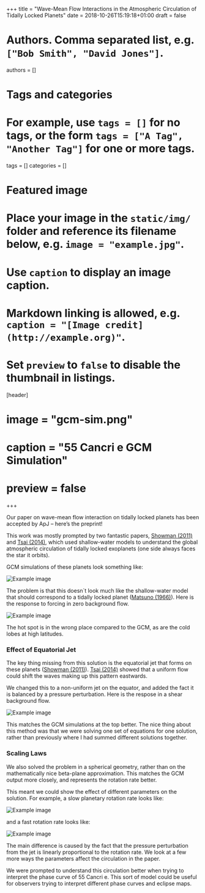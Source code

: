 +++
title = "Wave-Mean Flow Interactions in the Atmospheric Circulation of Tidally Locked Planets"
date = 2018-10-26T15:19:18+01:00
draft = false

# Authors. Comma separated list, e.g. `["Bob Smith", "David Jones"]`.
authors = []

# Tags and categories
# For example, use `tags = []` for no tags, or the form `tags = ["A Tag", "Another Tag"]` for one or more tags.
tags = []
categories = []

# Featured image
# Place your image in the `static/img/` folder and reference its filename below, e.g. `image = "example.jpg"`.
# Use `caption` to display an image caption.
#   Markdown linking is allowed, e.g. `caption = "[Image credit](http://example.org)"`.
# Set `preview` to `false` to disable the thumbnail in listings.
[header]
# image = "gcm-sim.png"
# caption = "55 Cancri e GCM Simulation"
# preview = false

+++

Our paper on wave-mean flow interaction on tidally locked planets has been accepted by ApJ – here’s the preprint!


<!--more-->

This work was mostly prompted by two fantastic papers, [Showman (2011)](https://www.lpl.arizona.edu/~showman/publications/showman-polvani-2011.pdf) and [Tsai (2014)](https://arxiv.org/pdf/1405.0003.pdf), which used shallow-water models to understand the global atmospheric circulation of tidally locked exoplanets (one side always faces the star it orbits). 

GCM simulations of these planets look something like:

![Example image](/img/gcm-sim.png)

The problem is that this doesn`t look much like the shallow-water model that should correspond to a tidally locked planet ([Matsuno (1966)](http://employees.oneonta.edu/ellistd/meteorology/matsuno1966.pdf)). Here is the response to forcing in zero background flow.

![Example image](/img/ps-no-flow.png)

The hot spot is in the wrong place compared to the GCM, as are the cold lobes at high latitudes.

### Effect of Equatorial Jet

The key thing missing from this solution is the equatorial jet that forms on these planets ([Showman (2011)](https://www.lpl.arizona.edu/~showman/publications/showman-polvani-2011.pdf)). [Tsai (2014)](https://arxiv.org/pdf/1405.0003.pdf) showed that a uniform flow could shift the waves making up this pattern eastwards. 

We changed this to a non-uniform jet on the equator, and added the fact it is balanced by a pressure perturbation. Here is the respose in a shear background flow.

![Example image](/img/ps-shear-flow.png)

This matches the GCM simulations at the top better. The nice thing about this method was that we were solving one set of equations for one solution, rather than previously where I had summed different solutions together.

### Scaling Laws

We also solved the problem in a spherical geometry, rather than on the mathematically nice beta-plane approximation. This matches the GCM output more closely, and represents the rotation rate better.

This meant we could show the effect of different parameters on the solution. For example, a slow planetary rotation rate looks like:

![Example image](/img/sp-g-30.png)

and a fast rotation rate looks like:

![Example image](/img/sp-g-003.png)

The main difference is caused by the fact that the pressure perturbation from the jet is linearly proportional to the rotation rate. We look at a few more ways the parameters affect the circulation in the paper.

We were prompted to understand this circulation better when trying to interpret the phase curve of 55 Cancri e. This sort of model could be useful for observers trying to interpret different phase curves and eclipse maps.
